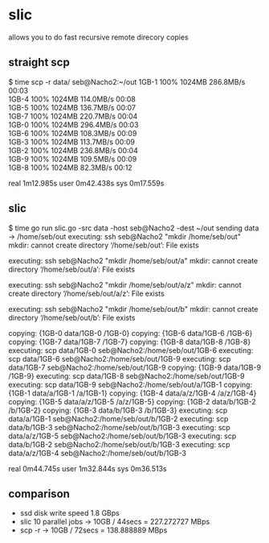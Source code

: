 # slic
allows you to do fast recursive remote direcory copies

## straight scp
$ time scp -r data/ seb@Nacho2:~/out
1GB-1                                                                                                                                                                     100% 1024MB 286.8MB/s   00:03    
1GB-4                                                                                                                                                                     100% 1024MB 114.0MB/s   00:08    
1GB-5                                                                                                                                                                     100% 1024MB 136.7MB/s   00:07    
1GB-7                                                                                                                                                                     100% 1024MB 220.7MB/s   00:04    
1GB-0                                                                                                                                                                     100% 1024MB 296.4MB/s   00:03    
1GB-6                                                                                                                                                                     100% 1024MB 108.3MB/s   00:09    
1GB-3                                                                                                                                                                     100% 1024MB 113.7MB/s   00:09    
1GB-2                                                                                                                                                                     100% 1024MB 236.8MB/s   00:04    
1GB-9                                                                                                                                                                     100% 1024MB 109.5MB/s   00:09    
1GB-8                                                                                                                                                                     100% 1024MB  82.3MB/s   00:12    

real	1m12.985s
user	0m42.438s
sys	0m17.559s

## slic
$ time go run slic.go -src data -host seb@Nacho2 -dest ~/out
sending data -> /home/seb/out
executing: ssh seb@Nacho2 "mkdir /home/seb/out"
mkdir: cannot create directory ‘/home/seb/out’: File exists

executing: ssh seb@Nacho2 "mkdir /home/seb/out/a"
mkdir: cannot create directory ‘/home/seb/out/a’: File exists

executing: ssh seb@Nacho2 "mkdir /home/seb/out/a/z"
mkdir: cannot create directory ‘/home/seb/out/a/z’: File exists

executing: ssh seb@Nacho2 "mkdir /home/seb/out/b"
mkdir: cannot create directory ‘/home/seb/out/b’: File exists

copying: {1GB-0 data/1GB-0 /1GB-0}
copying: {1GB-6 data/1GB-6 /1GB-6}
copying: {1GB-7 data/1GB-7 /1GB-7}
copying: {1GB-8 data/1GB-8 /1GB-8}
executing: scp data/1GB-0 seb@Nacho2:/home/seb/out/1GB-6
executing: scp data/1GB-6 seb@Nacho2:/home/seb/out/1GB-9
executing: scp data/1GB-7 seb@Nacho2:/home/seb/out/1GB-9
copying: {1GB-9 data/1GB-9 /1GB-9}
executing: scp data/1GB-8 seb@Nacho2:/home/seb/out/1GB-9
executing: scp data/1GB-9 seb@Nacho2:/home/seb/out/a/1GB-1
copying: {1GB-1 data/a/1GB-1 /a/1GB-1}
copying: {1GB-4 data/a/z/1GB-4 /a/z/1GB-4}
copying: {1GB-5 data/a/z/1GB-5 /a/z/1GB-5}
copying: {1GB-2 data/b/1GB-2 /b/1GB-2}
copying: {1GB-3 data/b/1GB-3 /b/1GB-3}
executing: scp data/a/1GB-1 seb@Nacho2:/home/seb/out/b/1GB-2
executing: scp data/b/1GB-3 seb@Nacho2:/home/seb/out/b/1GB-3
executing: scp data/a/z/1GB-5 seb@Nacho2:/home/seb/out/b/1GB-3
executing: scp data/b/1GB-2 seb@Nacho2:/home/seb/out/b/1GB-3
executing: scp data/a/z/1GB-4 seb@Nacho2:/home/seb/out/b/1GB-3

real	0m44.745s
user	1m32.844s
sys	0m36.513s

## comparison
* ssd disk write speed 1.8 GBps
* slic 10 parallel jobs -> 10GB / 44secs = 227.272727 MBps
* scp -r -> 10GB / 72secs = 138.888889 MBps